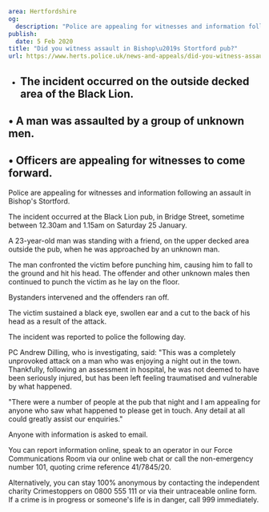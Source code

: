 ```yaml
area: Hertfordshire
og:
  description: "Police are appealing for witnesses and information following an assault in Bishop\u2019s Stortford."
publish:
  date: 5 Feb 2020
title: "Did you witness assault in Bishop\u2019s Stortford pub?"
url: https://www.herts.police.uk/news-and-appeals/did-you-witness-assault-in-bishops-stortford-pub-1375a
```

* ## The incident occurred on the outside decked area of the Black Lion.

## • A man was assaulted by a group of unknown men.

## • Officers are appealing for witnesses to come forward.

Police are appealing for witnesses and information following an assault in Bishop's Stortford.

The incident occurred at the Black Lion pub, in Bridge Street, sometime between 12.30am and 1.15am on Saturday 25 January.

A 23-year-old man was standing with a friend, on the upper decked area outside the pub, when he was approached by an unknown man.

The man confronted the victim before punching him, causing him to fall to the ground and hit his head. The offender and other unknown males then continued to punch the victim as he lay on the floor.

Bystanders intervened and the offenders ran off.

The victim sustained a black eye, swollen ear and a cut to the back of his head as a result of the attack.

The incident was reported to police the following day.

PC Andrew Dilling, who is investigating, said: "This was a completely unprovoked attack on a man who was enjoying a night out in the town. Thankfully, following an assessment in hospital, he was not deemed to have been seriously injured, but has been left feeling traumatised and vulnerable by what happened.

"There were a number of people at the pub that night and I am appealing for anyone who saw what happened to please get in touch. Any detail at all could greatly assist our enquiries."

Anyone with information is asked to email.

You can report information online, speak to an operator in our Force Communications Room via our online web chat or call the non-emergency number 101, quoting crime reference 41/7845/20.

Alternatively, you can stay 100% anonymous by contacting the independent charity Crimestoppers on 0800 555 111 or via their untraceable online form. If a crime is in progress or someone's life is in danger, call 999 immediately.
